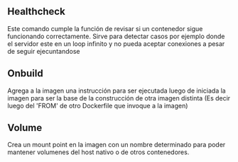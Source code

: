 ## Healthcheck
Este comando cumple la función de revisar si un contenedor sigue funcionando correctamente.
Sirve para detectar casos por ejemplo donde el servidor este en un loop infinito y no pueda aceptar conexiones a pesar de seguir ejecuntandose

## Onbuild

Agrega a la imagen una instrucción para ser ejecutada luego de iniciada la imagen para ser la base de la construcción de otra imagen distinta (Es decir luego del 'FROM' de otro Dockerfile que invoque a la imagen) 

## Volume

Crea un mount point en la imagen con un nombre determinado para poder mantener volumenes del host nativo o de otros contenedores.